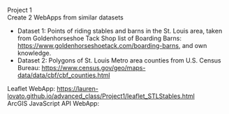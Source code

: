 Project 1  
Create 2 WebApps from similar datasets  
  * Dataset 1: Points of riding stables and barns in the St. Louis area, taken from Goldenhorseshoe Tack Shop list of Boarding Barns: https://www.goldenhorseshoetack.com/boarding-barns, and own knowledge.
  * Dataset 2: Polygons of St. Louis Metro area counties from U.S. Census Bureau: https://www.census.gov/geo/maps-data/data/cbf/cbf_counties.html  

Leaflet WebApp: https://lauren-lovato.github.io/advanced_class/Project1/leaflet_STLStables.html  
ArcGIS JavaScript API WebApp:  

